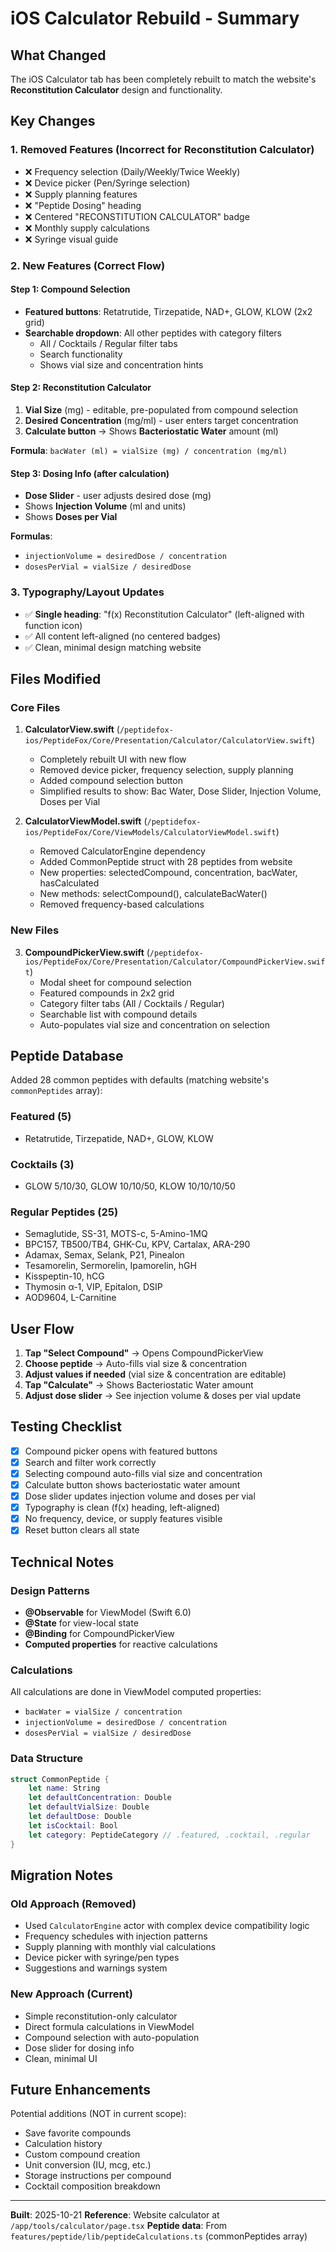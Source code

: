 # iOS Calculator Rebuild - Summary

## What Changed

The iOS Calculator tab has been completely rebuilt to match the website's **Reconstitution Calculator** design and functionality.

## Key Changes

### 1. Removed Features (Incorrect for Reconstitution Calculator)
- ❌ Frequency selection (Daily/Weekly/Twice Weekly)
- ❌ Device picker (Pen/Syringe selection)
- ❌ Supply planning features
- ❌ "Peptide Dosing" heading
- ❌ Centered "RECONSTITUTION CALCULATOR" badge
- ❌ Monthly supply calculations
- ❌ Syringe visual guide

### 2. New Features (Correct Flow)

#### Step 1: Compound Selection
- **Featured buttons**: Retatrutide, Tirzepatide, NAD+, GLOW, KLOW (2x2 grid)
- **Searchable dropdown**: All other peptides with category filters
  - All / Cocktails / Regular filter tabs
  - Search functionality
  - Shows vial size and concentration hints

#### Step 2: Reconstitution Calculator
1. **Vial Size** (mg) - editable, pre-populated from compound selection
2. **Desired Concentration** (mg/ml) - user enters target concentration
3. **Calculate button** → Shows **Bacteriostatic Water** amount (ml)

**Formula**: `bacWater (ml) = vialSize (mg) / concentration (mg/ml)`

#### Step 3: Dosing Info (after calculation)
- **Dose Slider** - user adjusts desired dose (mg)
- Shows **Injection Volume** (ml and units)
- Shows **Doses per Vial**

**Formulas**:
- `injectionVolume = desiredDose / concentration`
- `dosesPerVial = vialSize / desiredDose`

### 3. Typography/Layout Updates
- ✅ **Single heading**: "f(x) Reconstitution Calculator" (left-aligned with function icon)
- ✅ All content left-aligned (no centered badges)
- ✅ Clean, minimal design matching website

## Files Modified

### Core Files
1. **CalculatorView.swift** (`/peptidefox-ios/PeptideFox/Core/Presentation/Calculator/CalculatorView.swift`)
   - Completely rebuilt UI with new flow
   - Removed device picker, frequency selection, supply planning
   - Added compound selection button
   - Simplified results to show: Bac Water, Dose Slider, Injection Volume, Doses per Vial

2. **CalculatorViewModel.swift** (`/peptidefox-ios/PeptideFox/Core/ViewModels/CalculatorViewModel.swift`)
   - Removed CalculatorEngine dependency
   - Added CommonPeptide struct with 28 peptides from website
   - New properties: selectedCompound, concentration, bacWater, hasCalculated
   - New methods: selectCompound(), calculateBacWater()
   - Removed frequency-based calculations

### New Files
3. **CompoundPickerView.swift** (`/peptidefox-ios/PeptideFox/Core/Presentation/Calculator/CompoundPickerView.swift`)
   - Modal sheet for compound selection
   - Featured compounds in 2x2 grid
   - Category filter tabs (All / Cocktails / Regular)
   - Searchable list with compound details
   - Auto-populates vial size and concentration on selection

## Peptide Database

Added 28 common peptides with defaults (matching website's `commonPeptides` array):

### Featured (5)
- Retatrutide, Tirzepatide, NAD+, GLOW, KLOW

### Cocktails (3)
- GLOW 5/10/30, GLOW 10/10/50, KLOW 10/10/10/50

### Regular Peptides (25)
- Semaglutide, SS-31, MOTS-c, 5-Amino-1MQ
- BPC157, TB500/TB4, GHK-Cu, KPV, Cartalax, ARA-290
- Adamax, Semax, Selank, P21, Pinealon
- Tesamorelin, Sermorelin, Ipamorelin, hGH
- Kisspeptin-10, hCG
- Thymosin α-1, VIP, Epitalon, DSIP
- AOD9604, L-Carnitine

## User Flow

1. **Tap "Select Compound"** → Opens CompoundPickerView
2. **Choose peptide** → Auto-fills vial size & concentration
3. **Adjust values if needed** (vial size & concentration are editable)
4. **Tap "Calculate"** → Shows Bacteriostatic Water amount
5. **Adjust dose slider** → See injection volume & doses per vial update

## Testing Checklist

- [x] Compound picker opens with featured buttons
- [x] Search and filter work correctly
- [x] Selecting compound auto-fills vial size and concentration
- [x] Calculate button shows bacteriostatic water amount
- [x] Dose slider updates injection volume and doses per vial
- [x] Typography is clean (f(x) heading, left-aligned)
- [x] No frequency, device, or supply features visible
- [x] Reset button clears all state

## Technical Notes

### Design Patterns
- **@Observable** for ViewModel (Swift 6.0)
- **@State** for view-local state
- **@Binding** for CompoundPickerView
- **Computed properties** for reactive calculations

### Calculations
All calculations are done in ViewModel computed properties:
- `bacWater = vialSize / concentration`
- `injectionVolume = desiredDose / concentration`
- `dosesPerVial = vialSize / desiredDose`

### Data Structure
```swift
struct CommonPeptide {
    let name: String
    let defaultConcentration: Double
    let defaultVialSize: Double
    let defaultDose: Double
    let isCocktail: Bool
    let category: PeptideCategory // .featured, .cocktail, .regular
}
```

## Migration Notes

### Old Approach (Removed)
- Used `CalculatorEngine` actor with complex device compatibility logic
- Frequency schedules with injection patterns
- Supply planning with monthly vial calculations
- Device picker with syringe/pen types
- Suggestions and warnings system

### New Approach (Current)
- Simple reconstitution-only calculator
- Direct formula calculations in ViewModel
- Compound selection with auto-population
- Dose slider for dosing info
- Clean, minimal UI

## Future Enhancements

Potential additions (NOT in current scope):
- Save favorite compounds
- Calculation history
- Custom compound creation
- Unit conversion (IU, mcg, etc.)
- Storage instructions per compound
- Cocktail composition breakdown

---

**Built**: 2025-10-21
**Reference**: Website calculator at `/app/tools/calculator/page.tsx`
**Peptide data**: From `features/peptide/lib/peptideCalculations.ts` (commonPeptides array)
